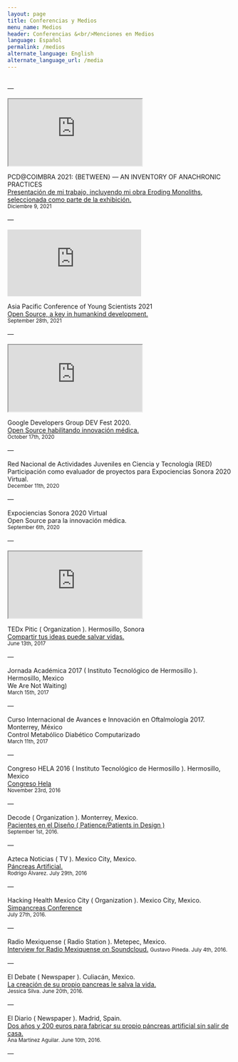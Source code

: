 ```yaml
---
layout: page
title: Conferencias y Medios
menu_name: Medios
header: Conferencias &<br/>Menciones en Medios
language: Español
permalink: /medios
alternate_language: English
alternate_language_url: /media
---
```


<p>
  <br/>—
</p>

<div class="embed-responsive embed-responsive-16by9 mb-3">
  <iframe class="embed-responsive-item" src="https://www.youtube.com/embed/uQgSkM6u0AM?start=9158" allow="accelerometer;" allowfullscreen></iframe>
</div>

PCD@COIMBRA 2021: {BETWEEN} — AN INVENTORY OF ANACHRONIC PRACTICES<br/>
<a href="https://www.youtube.com/watch?v=uQgSkM6u0AM&t=9113s">Presentación de mi trabajo, incluyendo mi obra Eroding Monoliths, seleccionada como parte de la exhibición.</a><br/>
<small>Diciembre 9, 2021</small>

<p>
  —
</p>

<div class="embed-responsive embed-responsive-16by9 mb-3">
  <iframe src="https://www.facebook.com/plugins/video.php?height=314&href=https%3A%2F%2Fwww.facebook.com%2FAPCYS2021%2Fvideos%2F228416102651767%2F&show_text=false&width=560&t=350" style="border:none;overflow:hidden" scrolling="no" frameborder="0" allowfullscreen="true" allowFullScreen="true"></iframe>
</div>

Asia Pacific Conference of Young Scientists 2021<br/>
<a href="https://fb.watch/8n9_MWvZA4/">Open Source, a key in humankind development.</a><br/>
<small>September 28th, 2021</small>

<p>
  —
</p>

<div class="embed-responsive embed-responsive-16by9 mb-3">
  <iframe class="embed-responsive-item" src="https://www.youtube.com/embed/j02D8pWNAOg?start=11134" allow="accelerometer;" allowfullscreen></iframe>
</div>

Google Developers Group DEV Fest 2020.<br/>
<a href="https://gdg.community.dev/events/details/google-gdg-hermosillo-presents-dev-fest2020-hermosillo/">Open Source habilitando innovación médica.</a><br/>
<small>October 17th, 2020</small>

<p>
  —
</p>

Red Nacional de Actividades Juveniles en Ciencia y Tecnología (RED)<br/>
Participación como evaluador de proyectos para Expociencias Sonora 2020 Virtual.<br/>
<small>December 11th, 2020</small>

<p>
  —
</p>

Expociencias Sonora 2020 Virtual<br/>
Open Source para la innovación médica.<br/>
<small>September 6th, 2020</small>

<p>
  —
</p>

<div class="embed-responsive embed-responsive-16by9 mb-3">
  <iframe class="embed-responsive-item" src="https://www.youtube.com/embed/K1C4xEWipOo" allow="accelerometer;" allowfullscreen></iframe>
</div>

TEDx Pitic ( Organization ). Hermosillo, Sonora<br/>
<a href="https://www.youtube.com/watch?v=K1C4xEWipOo">Compartir tus ideas puede salvar vidas.</a><br/>
<small>June 13th, 2017</small>

<p>
  —
</p>

Jornada Académica 2017 ( Instituto Tecnológico de Hermosillo ). Hermosillo, Mexico<br/>
We Are Not Waiting)<br/>
<small>March 15th, 2017</small>

<p>
  —
</p>

Curso Internacional de Avances e Innovación en Oftalmología 2017. Monterrey, México<br/>
Control Metabólico Diabético Computarizado<br/>
<small>March 11th, 2017</small>

<p>
  —
</p>

Congreso HELA 2016 ( Instituto Tecnológico de Hermosillo ). Hermosillo, Mexico<br/>
<a href="http://congresohela.com">Congreso Hela</a><br/>
<small>November 23rd, 2016</small>

<p>
  —
</p>

Decode ( Organization ). Monterrey, Mexico.<br/>
<a href="http://www.designdecode.mx/decode-2016/">Pacientes en el Diseño ( Patience/Patients in Design )</a><br/>
<small>September 1st, 2016.</small>

<p>
  —
</p>

Azteca Noticias ( TV ). Mexico City, Mexico.<br/>
<a href="http://www.aztecanoticias.com.mx/capitulos/salud/205113/video-pancreas-artificial">Páncreas Artificial.</a><br/>
<small>Rodrigo Álvarez. July 29th, 2016</small>

<p>
  —
</p>

Hacking Health Mexico City ( Organization ). Mexico City, Mexico.<br/>
<a href="https://www.facebook.com/permalink.php?story_fbid=1387855584562959&id=1257663664248819">Simpancreas Conference</a><br/>
<small>July 27th, 2016.</small>

<p>
  —
</p>

Radio Mexiquense ( Radio Station ). Metepec, Mexico.<br/>
<a href="https://soundcloud.com/gustavo-pineda-25/reportaje-sin-pancreas" target="_blank">Interview for Radio Mexiquense on Soundcloud.</a> 
<small>Gustavo Pineda. July 4th, 2016.</small>

<p>
  —
</p>

El Debate ( Newspaper ). Culiacán, Mexico.<br/>
<a href="http://www.debate.com.mx/salud/La-creacion-de-su-propio-pancreas-le-salva-la-vida-20160620-0039.html" target="_blank">La creación de su propio pancreas le salva la vida.</a><br/>
<small>Jessica Silva. June 20th, 2016.</small>

<p>
  —
</p>

El Diario ( Newspaper ). Madrid, Spain.<br/>
<a href="http://www.eldiario.es/hojaderouter/diabetes-pancreas_artificial-CGM-programacion-raspberry_0_524947963.html" target="_blank">Dos años y 200 euros para fabricar su propio páncreas artificial sin salir de casa.</a><br/>
<small>Ana Martinez Aguilar. June 10th, 2016.</small>

<p>
—
</p>